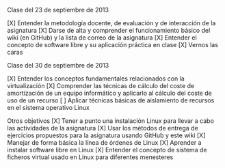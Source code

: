 Clase del 23 de septiembre de 2013

[X] Entender la metodología docente, de evaluación y de interacción de la asignatura
[X] Darse de alta y comprender el funcionamiento básico del wiki (en GitHub) y la lista de correo de la asignatura
[X] Entender el concepto de software libre y su aplicación práctica en clase
[X] Vernos las caras

Clase del 30 de septiembre de 2013

[X] Entender los conceptos fundamentales relacionados con la virtualización
[X] Comprender las técnicas de cálculo del coste de amortización de un equipo informático y aplicarlo al cálculo del coste de uso de un recurso
[ ] Aplicar técnicas básicas de aislamiento de recursos en el sistema operativo Linux

Otros objetivos
[X] Tener a punto una instalación Linux para llevar a cabo las actividades de la asignatura
[X] Usar los métodos de entrega de ejercicios propuestos para la asignatura usando GitHub y este wiki
[X] Manejar de forma básica la línea de órdenes de Linux
[X] Aprender a instalar software libre en Linux
[X] Entender el concepto de sistema de ficheros virtual usado en Linux para diferentes menesteres
